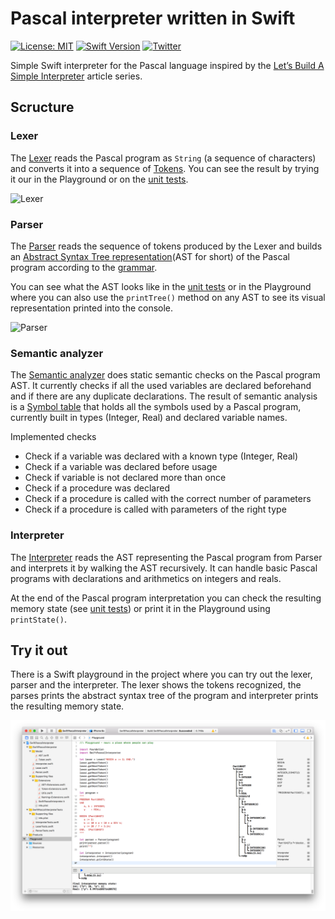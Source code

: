 # Pascal interpreter written in Swift
[![License: MIT](https://img.shields.io/badge/License-MIT-yellow.svg)](https://opensource.org/licenses/MIT)
[![Swift Version](https://img.shields.io/badge/Swift-4-F16D39.svg?style=flat)](https://developer.apple.com/swift)
[![Twitter](https://img.shields.io/badge/twitter-@igorkulman-blue.svg)](http://twitter.com/igorkulman)

Simple Swift interpreter for the Pascal language inspired by the [Let’s Build A Simple Interpreter](https://ruslanspivak.com/lsbasi-part1/) article series.

## Scructure

### Lexer

The [Lexer](PascalInterpreter/PascalInterpreter/Lexer/Lexer.swift) reads the Pascal program as `String` (a sequence of characters) and converts it into a sequence of [Tokens](PascalInterpreter/PascalInterpreter/Lexer/Token.swift). You can see the result by trying it our in the Playground or on the [unit tests](PascalInterpreter/PascalInterpreterTests/LexerTests.swift).

![Lexer](https://github.com/igorkulman/SwiftPascalInterpreter/raw/master/Images/lexer.png)

### Parser

The [Parser](PascalInterpreter/PascalInterpreter/Parser/Parser.swift) reads the sequence of tokens produced by the Lexer and builds an [Abstract Syntax Tree representation](PascalInterpreter/PascalInterpreter/Parser/AST.swift)(AST for short) of the Pascal program according to the [grammar](grammar.md). 

You can see what the AST looks like in the [unit tests](PascalInterpreter/PascalInterpreterTests/ParserTests.swift) or in the Playground where you can also use the `printTree()` method on any AST to see its visual representation printed into the console.

![Parser](https://github.com/igorkulman/SwiftPascalInterpreter/raw/master/Images/parser.png)

### Semantic analyzer

The [Semantic analyzer](PascalInterpreter/PascalInterpreter/Semantic%20analyzer/SemanticAnalyzer.swift) does static semantic checks on the Pascal program AST. It currently checks if all the used variables are declared beforehand and if there are any duplicate declarations. The result of semantic analysis is a [Symbol table](PascalInterpreter/PascalInterpreter/Semantic%20analyzer/SymbolTable.swift) that holds all the symbols used by a Pascal program, currently built in types (Integer, Real) and declared variable names. 

Implemented checks

* Check if a variable was declared with a known type (Integer, Real)
* Check if a variable was declared before usage
* Check if variable is not declared more than once
* Check if a procedure was declared
* Check if a procedure is called with the correct number of parameters
* Check if a procedure is called with parameters of the right type

### Interpreter

The [Interpreter](PascalInterpreter/PascalInterpreter/Interpreter/Interpreter.swift) reads the AST representing the Pascal program from Parser and interprets it by walking the AST recursively. It can handle basic Pascal programs with declarations and arithmetics on integers and reals. 

At the end of the Pascal program interpretation you can check the resulting memory state (see [unit tests](PascalInterpreter/PascalInterpreterTests/InterpreterTests.swift)) or print it in the Playground using `printState()`.

## Try it out

There is a Swift playground in the project where you can try out the lexer, parser and the interpreter. The lexer shows the tokens recognized, the parses prints the abstract syntax tree of the program and interpreter prints the resulting memory state.

![Playground](Images/playground.png) 